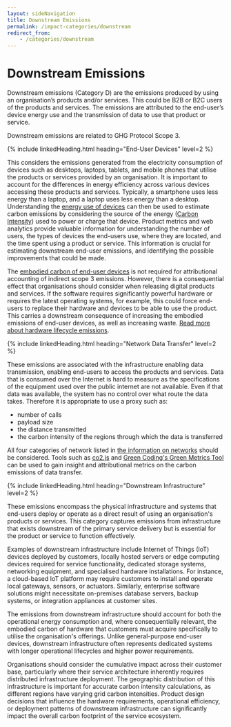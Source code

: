 ```yaml
---
layout: sideNavigation
title: Downstream Emissions
permalink: /impact-categories/downstream
redirect_from:
    - /categories/downstream    
---
```


# Downstream Emissions

Downstream emissions (Category D) are the emissions produced by using an organisation’s products and/or services. This could be B2B or B2C users of the products and services. The emissions are attributed to the end-user’s device energy use and the transmission of data to use that product or service.

Downstream emissions are related to GHG Protocol Scope 3.

{% include linkedHeading.html heading="End-User Devices" level=2 %}

This considers the emissions generated from the electricity consumption of devices such as desktops, laptops, tablets, and mobile phones that utilise the products or services provided by an organisation. It is important to account for the differences in energy efficiency across various devices accessing these products and services. Typically, a smartphone uses less energy than a laptop, and a laptop uses less energy than a desktop. Understanding the [energy use of devices](/technology-categories/lifecycle/usage) can then be used to estimate carbon emissions by considering the source of the energy ([Carbon Intensity](/resources/glossary#carbon-intensity)) used to power or charge that device. Product metrics and web analytics provide valuable information for understanding the number of users, the types of devices the end-users use, where they are located, and the time spent using a product or service. This information is crucial for estimating downstream end-user emissions, and identifying the possible improvements that could be made.

The [embodied carbon of end-user devices](/technology-categories/lifecycle/embodied) is not required for attributional accounting of indirect scope 3 emissions. However, there is a consequential effect that organisations should consider when releasing digital products and services. If the software requires significantly powerful hardware or requires the latest operating systems, for example, this could force end-users to replace their hardware and devices to be able to use the product. This carries a downstream consequence of increasing the embodied emissions of end-user devices, as well as increasing waste. [Read more about hardware lifecycle emissions](/technology-categories/lifecycle).

{% include linkedHeading.html heading="Network Data Transfer" level=2 %}

These emissions are associated with the infrastructure enabling data transmission, enabling end-users to access the products and services. Data that is consumed over the Internet is hard to measure as the specifications of the equipment used over the public internet are not available. Even if that data was available, the system has no control over what route the data takes. Therefore it is appropriate to use a proxy such as:
- number of calls 
- payload size
- the distance transmitted
- the carbon intensity of the regions through which the data is transferred

All four categories of network listed in [the information on networks](/technology-categories/networks) should be considered. Tools such as [co2.js](https://www.thegreenwebfoundation.org/co2-js/) and [Green Coding's Green Metrics Tool](https://www.green-coding.io/projects/green-metrics-tool/) can be used to gain insight and attributional metrics on the carbon emissions of data transfer.

{% include linkedHeading.html heading="Downstream Infrastructure" level=2 %}

These emissions encompass the physical infrastructure and systems that end-users deploy or operate as a direct result of using an organisation's products or services. This category captures emissions from infrastructure that exists downstream of the primary service delivery but is essential for the product or service to function effectively.

Examples of downstream infrastructure include Internet of Things (IoT) devices deployed by customers, locally hosted servers or edge computing devices required for service functionality, dedicated storage systems, networking equipment, and specialised hardware installations. For instance, a cloud-based IoT platform may require customers to install and operate local gateways, sensors, or actuators. Similarly, enterprise software solutions might necessitate on-premises database servers, backup systems, or integration appliances at customer sites.

The emissions from downstream infrastructure should account for both the operational energy consumption and, where consequentially relevant, the embodied carbon of hardware that customers must acquire specifically to utilise the organisation's offerings. Unlike general-purpose end-user devices, downstream infrastructure often represents dedicated systems with longer operational lifecycles and higher power requirements.

Organisations should consider the cumulative impact across their customer base, particularly where their service architecture inherently requires distributed infrastructure deployment. The geographic distribution of this infrastructure is important for accurate carbon intensity calculations, as different regions have varying grid carbon intensities. Product design decisions that influence the hardware requirements, operational efficiency, or deployment patterns of downstream infrastructure can significantly impact the overall carbon footprint of the service ecosystem.

